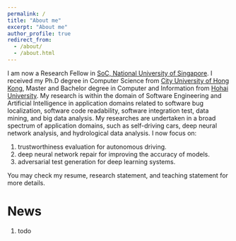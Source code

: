 ```yaml
---
permalink: /
title: "About me"
excerpt: "About me"
author_profile: true
redirect_from: 
  - /about/
  - /about.html
---
```


I am now a Research Fellow in [SoC, National University of Singapore](https://www.comp.nus.edu.sg/). I received my Ph.D degree in Computer Science from [City University of Hong Kong](https://www.cityu.edu.hk/), Master and Bachelor degree in Computer and Information from [Hohai University](http://www.hhu.edu.cn/). My research is within the domain of Software Engineering and Artificial Intelligence in application domains related to software bug localization, software code readability, software integration test, data mining, and big data analysis. My researches are undertaken in a broad spectrum of application domains, such as self-driving cars, deep neural network analysis, and hydrological data analysis. I now focus on:
1. trustworthiness evaluation for autonomous driving.
1. deep neural network repair for improving the accuracy of models.
1. adversarial test generation for deep learning systems.

You may check my resume, research statement, and teaching statement for more details.

News
======
1. todo
